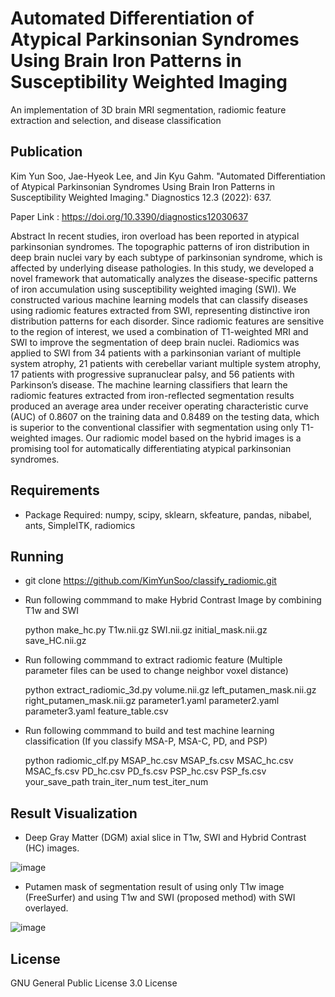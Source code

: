 # Automated Differentiation of Atypical Parkinsonian Syndromes Using Brain Iron Patterns in Susceptibility Weighted Imaging
An implementation of 3D brain MRI segmentation, radiomic feature extraction and selection, and disease classification

## Publication
Kim Yun Soo, Jae-Hyeok Lee, and Jin Kyu Gahm. "Automated Differentiation of Atypical Parkinsonian Syndromes Using Brain Iron Patterns in Susceptibility Weighted Imaging." Diagnostics 12.3 (2022): 637.

Paper Link : https://doi.org/10.3390/diagnostics12030637

Abstract
In recent studies, iron overload has been reported in atypical parkinsonian syndromes. The topographic patterns of iron distribution in deep brain nuclei vary by each subtype of parkinsonian syndrome, which is affected by underlying disease pathologies. In this study, we developed a novel framework that automatically analyzes the disease-specific patterns of iron accumulation using susceptibility weighted imaging (SWI). We constructed various machine learning models that can classify diseases using radiomic features extracted from SWI, representing distinctive iron distribution patterns for each disorder. Since radiomic features are sensitive to the region of interest, we used a combination of T1-weighted MRI and SWI to improve the segmentation of deep brain nuclei. Radiomics was applied to SWI from 34 patients with a parkinsonian variant of multiple system atrophy, 21 patients with cerebellar variant multiple system atrophy, 17 patients with progressive supranuclear palsy, and 56 patients with Parkinson’s disease. The machine learning classifiers that learn the radiomic features extracted from iron-reflected segmentation results produced an average area under receiver operating characteristic curve (AUC) of 0.8607 on the training data and 0.8489 on the testing data, which is superior to the conventional classifier with segmentation using only T1-weighted images. Our radiomic model based on the hybrid images is a promising tool for automatically differentiating atypical parkinsonian syndromes.

## Requirements
+ Package Required: numpy, scipy, sklearn, skfeature, pandas, nibabel, ants, SimpleITK, radiomics

## Running
+ git clone https://github.com/KimYunSoo/classify_radiomic.git


+ Run following commmand to make Hybrid Contrast Image by combining T1w and SWI

  python make_hc.py T1w.nii.gz SWI.nii.gz initial_mask.nii.gz save_HC.nii.gz
 

+ Run following commmand to extract radiomic feature (Multiple parameter files can be used to change neighbor voxel distance)

  python extract_radiomic_3d.py volume.nii.gz left_putamen_mask.nii.gz right_putamen_mask.nii.gz parameter1.yaml parameter2.yaml parameter3.yaml feature_table.csv
  

+ Run following commmand to build and test machine learning classification (If you classify MSA-P, MSA-C, PD, and PSP)

  python radiomic_clf.py MSAP_hc.csv MSAP_fs.csv MSAC_hc.csv MSAC_fs.csv PD_hc.csv PD_fs.csv PSP_hc.csv PSP_fs.csv your_save_path train_iter_num test_iter_num
  

## Result Visualization
+ Deep Gray Matter (DGM) axial slice in T1w, SWI and Hybrid Contrast (HC) images.

![image](https://user-images.githubusercontent.com/45022470/153359259-28cff295-c955-42f8-88c5-79ea179fe21d.png)


+ Putamen mask of segmentation result of using only T1w image (FreeSurfer) and using T1w and SWI (proposed method) with SWI overlayed.

![image](https://user-images.githubusercontent.com/45022470/153359381-cea01a75-07ec-4715-9f5b-4d404cef3882.png)




## License
GNU General Public License 3.0 License
